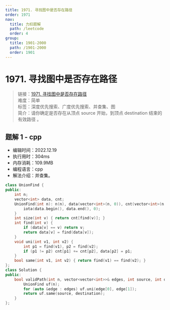 ```yaml
---
title: 1971. 寻找图中是否存在路径
order: 1971
nav:
  title: 力扣题解
  path: /leetcode
  order: 4
group:
  title: 1901-2000
  path: /1901-2000
  order: 1901
---
```


# 1971. 寻找图中是否存在路径

> 链接：[1971. 寻找图中是否存在路径](https://leetcode.cn/problems/find-if-path-exists-in-graph/)  
> 难度：简单  
> 标签：深度优先搜索、广度优先搜索、并查集、图  
> 简介：请你确定是否存在从顶点 source 开始，到顶点 destination 结束的 有效路径 。

## 题解 1 - cpp

- 编辑时间：2022.12.19
- 执行用时：304ms
- 内存消耗：109.9MB
- 编程语言：cpp
- 解法介绍：并查集。

```cpp
class UnionFind {
public:
    int n;
    vector<int> data, cnt;
    UnionFind(int n): n(n), data(vector<int>(n, 0)), cnt(vector<int>(n, 1)) {
        iota(data.begin(), data.end(), 0);
    }
    int size(int v) { return cnt[find(v)]; }
    int find(int v) {
        if (data[v] == v) return v;
        return data[v] = find(data[v]);
    }
    void uni(int v1, int v2) {
        int p1 = find(v1), p2 = find(v2);
        if (p1 != p2) cnt[p1] += cnt[p2], data[p2] = p1;
    }
    bool same(int v1, int v2) { return find(v1) == find(v2); }
};
class Solution {
public:
    bool validPath(int n, vector<vector<int>>& edges, int source, int destination) {
        UnionFind uf(n);
        for (auto &edge : edges) uf.uni(edge[0], edge[1]);
        return uf.same(source, destination);
    }
};
```
